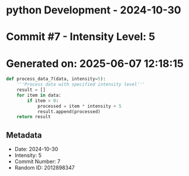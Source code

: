 ﻿# python Development - 2024-10-30
# Commit #7 - Intensity Level: 5
# Generated on: 2025-06-07 12:18:15
```python
def process_data_7(data, intensity=5):
    '''Process data with specified intensity level'''
    result = []
    for item in data:
        if item > 0:
            processed = item * intensity + 5
            result.append(processed)
    return result
```
## Metadata
- Date: 2024-10-30
- Intensity: 5
- Commit Number: 7
- Random ID: 2012898347
